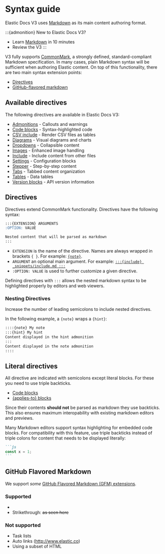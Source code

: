 # Syntax guide

Elastic Docs V3 uses [Markdown](https://commonmark.org) as its main content authoring format.

:::{admonition} New to Elastic Docs V3?
* Learn [Markdown](https://commonmark.org/help/) in 10 minutes
* Review the V3 [](quick-ref.md)
:::

V3 fully supports [CommonMark](https://commonmark.org/), a strongly defined, standard-compliant Markdown specification. In many cases, plain Markdown syntax will be sufficient when authoring Elastic content. On top of this functionality, there are two main syntax extension points:

* [Directives](#directives)
* [GitHub-flavored markdown](#github-flavored-markdown)

## Available directives

The following directives are available in Elastic Docs V3:

* [Admonitions](admonitions.md) - Callouts and warnings
* [Code blocks](code.md) - Syntax-highlighted code
* [CSV include](csv-include.md) - Render CSV files as tables
* [Diagrams](diagrams.md) - Visual diagrams and charts
* [Dropdowns](dropdowns.md) - Collapsible content
* [Images](images.md) - Enhanced image handling
* [Include](file_inclusion.md) - Include content from other files
* [Settings](automated_settings.md) - Configuration blocks
* [Stepper](stepper.md) - Step-by-step content
* [Tabs](tabs.md) - Tabbed content organization
* [Tables](tables.md) - Data tables
* [Version blocks](version-variables.md) - API version information

## Directives

Directives extend CommonMark functionality. Directives have the following syntax:

```markdown
:::{EXTENSION} ARGUMENTS
:OPTION: VALUE

Nested content that will be parsed as markdown
:::
```

- `EXTENSION` is the name of the directive. Names are always wrapped in brackets `{ }`. For example: [`{note}`](admonitions.md#note).
- `ARGUMENT` an optional main argument. For example: [`:::{include} _snippets/include.md :::`](file_inclusion.md)
- `:OPTION: VALUE` is used to further customize a given directive.

Defining directives with `:::` allows the nested markdown syntax to be highlighted properly by editors and web viewers.



### Nesting Directives

Increase the number of leading semicolons to include nested directives.

In the following example, a `{note}` wraps a `{hint}`:

```markdown
::::{note} My note
:::{hint} My hint
Content displayed in the hint admonition
:::
Content displayed in the note admonition
::::
```

## Literal directives

All directive are indicated with semicolons except literal blocks. For these you need to use triple backticks.

* [Code blocks](code.md)
* [{applies-to} blocks](applies.md)

Since their contents **should not** be parsed as markdown they use backticks. This also ensures maximum interopability with existing markdown editors and previews.

Many Markdown editors support syntax highlighting for embedded code blocks. For compatibility with this feature, use triple backticks instead of triple colons for content that needs to be displayed literally:

````markdown
```js
const x = 1;
```
````

## GitHub Flavored Markdown

We support _some_ [GitHub Flavored Markdown (GFM) extensions](https://github.github.com/gfm/).

### Supported

* [](tables.md#basic-table)
* Strikethrough: ~~as seen here~~

### Not supported

* Task lists
* Auto links (http://www.elastic.co)
* Using a subset of HTML
